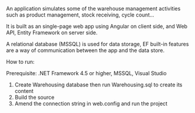 An application simulates some of the warehouse management activities such as product management, stock receiving, cycle count...

It is built as an single-page web app using Angular on client side, and Web API, Entity Framework on server side.

A relational database (MSSQL) is used for data storage, EF built-in features are a way of communication between the app and the data store.

How to run:

Prerequisite: .NET Framework 4.5 or higher, MSSQL, Visual Studio

1. Create Warehousing database then run Warehousing.sql to create its content
2. Build the source
3. Amend the connection string in web.config and run the project



